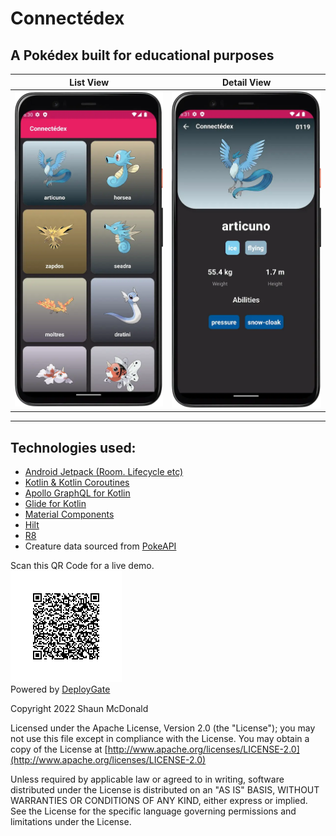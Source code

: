 # Connectédex
## A Pokédex built for educational purposes

| **List View** | **Detail View** |
|----------|------------|
|<img alt="Pocket monster list" src="image_assets/pokelist.webp" width="300" padding="50"/>|<img alt="detail" src="image_assets/pokedetail.webp" width="300" padding="50"/>|
----------------------------------------------------------------------------------------------------------------------------------------------------------------------------

## Technologies used:
- [Android Jetpack (Room. Lifecycle etc)](https://developer.android.com/jetpack)
- [Kotlin & Kotlin Coroutines](https://kotlinlang.org/)
- [Apollo GraphQL for Kotlin](https://github.com/apollographql/apollo-kotlin)
- [Glide for Kotlin](https://bumptech.github.io/glide/)
- [Material Components](https://material.io/)
- [Hilt](https://developer.android.com/training/dependency-injection/hilt-android)
- [R8](https://r8.dev/)
- Creature data sourced from [PokeAPI](https://graphql-pokeapi.graphcdn.app)

Scan this QR Code for a live demo.<br/>
<img alt="qrcode" src="image_assets/qrpokefinal.png"/><br/>
Powered by [DeployGate](https://deploygate.com)


Copyright 2022 Shaun McDonald

Licensed under the Apache License, Version 2.0 (the "License");
you may not use this file except in compliance with the License.
You may obtain a copy of the License at [http://www.apache.org/licenses/LICENSE-2.0](http://www.apache.org/licenses/LICENSE-2.0)

Unless required by applicable law or agreed to in writing, software
distributed under the License is distributed on an "AS IS" BASIS,
WITHOUT WARRANTIES OR CONDITIONS OF ANY KIND, either express or implied.
See the License for the specific language governing permissions and
limitations under the License.



